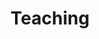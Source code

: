 ---
# An instance of the Experience widget.
# Documentation: https://wowchemy.com/docs/page-builder/
widget: experience

# This file represents a page section.
headless: false

# Order that this section appears on the page.
weight: 50

title: Teaching
subtitle:

# Date format for experience
#   Refer to https://wowchemy.com/docs/customization/#date-format
date_format: Jan 2006

# Experiences.
#   Add/remove as many `experience` items below as you like.
#   Required fields are `title`, `company`, and `date_start`.
#   Leave `date_end` empty if it's your current employer.
#   Begin multi-line descriptions with YAML's `|2-` multi-line prefix.
experience:
  - title: Engineering program
    company: IMT Atlantique
    company_url: ''
    company_logo: 'imta'
    location: Brest
    date_start: '2021-09-01'
    date_end: ''
    description: >-
      * First year program (eq. L3)
        * BD IHM (human-computer interface)
          * Practicals, 2021- now, 16,5h / year
      * Second and third year, HCI major (eq. M1-2)
        * RAUG (computer vision and augmented reality)
          * Lecture and practicals, 2021-now
        * TERV (techniques and challenges for virtual reality)
          * Lecture and practicals, 2021-now
        * LogIHM (HCI principals for virtual reality)
          * Lecture and practicals, 2021-now
  - title: Engineering program
    company: École Centrale de Nantes
    company_url: ''
    company_logo: 'ecn'
    location: Nantes
    date_start: '2017-09-01'
    date_end: '2020-06-01'
    description: >-
      * First year program (eq. L3)
        * ALGPR (algorithm and programming)
          * Practicals, 2017-2019, 18h / year
        * Supervision of industrial projects
          * 2017-2020, 2 project groups / year
      * Second and third year, Virtual Reality major (eq. M1-2)
        * VSION (computer vision and augmented reality)
          * Practicals, 2017-2020, 28h / year
        * Initiation to the use of 3D software (Unity)
          * Practicals, 2018-2020, 6h / year
        * COARV (advanced knowledge in virtual reality)
          * Practicals and supervision of projects, 2018-2020, 22h / year
        * Supervision of application projects
          * 2017-2020, total: ~15 projects 
  - title: Master program "Artificial Intelligence and Advanced Visual Computing"
    company: École Polytechnique
    company_url: ''
    company_logo: 'x'
    location: Palaiseau
    date_start: '2020-02-01'
    date_end: '2020-02-01'
    description: >-
      * One-day intervention (lecture and practicals) dedicated to Augmented Reality, as part of the "Virtual / Augmented Reality & 3D Interactions" major
        * Feb. 2020, 6h

design:
  columns: '2'
---